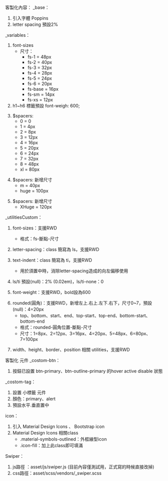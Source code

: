 客製化內容：
_base：
1. 引入字體 Poppins
2. letter spacing 預設2%

_variables：
1. font-sizes
    - 尺寸：
        - fs-1      = 48px
        - fs-2      = 40px
        - fs-3      = 32px
        - fs-4      = 28px
        - fs-5      = 24px
        - fs-6      = 20px
        - fs-base   = 16px
        - fs-sm     = 14px
        - fs-xs     = 12px
2. h1~h6 標籤預設 font-weigh: 600;
<!-- 2024-08-28 新增 -->
3. $spacers: 
    - 0  = 0
    - 1  = 4px
    - 2  = 8px
    - 3  = 12px
    - 4  = 16px
    - 5  = 20px
    - 6  = 24px
    - 7  = 32px
    - 8  = 48px
    - xl = 80px
<!-- 2024-08-29 新增 -->
4. $spacers: 新增尺寸
    - m = 40px
    - huge = 100px
<!-- 2024-09-04 新增 -->
5. $spacers: 新增尺寸
    - XHuge = 120px

_utilitiesCustom：
1. font-sizes：支援RWD
    - 格式：fs-斷點-尺寸

2. letter-spacing：class 簡寫為 ls，支援RWD
3. text-indent：class 簡寫為 ti，支援RWD
    - 用於須置中時，消除letter-spacing造成的向左偏移使用
4. ls/ti 預設(null)：2% (0.02em)，ls/ti-none：0
5. font-weight：支援RWD，bold設為600

<!-- 2024-08-28 新增 -->
6. rounded(圓角)：支援RWD，新增左上.右上.左下.右下，尺寸0~7，預設(null)：4=20px
    - top、bottom、start、end、top-start、top-end、bottom-start、bottom-end
    - 格式：rounded-圓角位置-斷點-尺寸
    - 尺寸：1=8px、2=12px、3=16px、4=20px、5=48px、6=80px、7=100px
<!-- 2024-08-29 新增 -->
7. width、height、border、position 相關 utilities，支援RWD
<!-- 2024-08-29 新增 -->


客製化 元件
_costom-btn：
1. 按鈕已設置 btn-primary、btn-outline-primary 的hover active disable 狀態

_costom-tag：
1. 設置 小標籤 元件
2. 顏色：primary、alert
3. 預設水平.垂直置中

icon：
1. 引入 Material Design Icons 、 Bootstrap icon
2. Material Design Icons 相關class
    - .material-symbols-outlined：外框線型icon
    - .icon-fill：加上此class即可填滿

<!-- 2024-08-28 新增 -->
Swiper：
1. js路徑 ：asset/js/swiper.js  (目前內容僅測試用，正式寫的時候直接改掉)
2. css路徑：asset/scss/vendors/_swiper.scss
<!-- 2024-08-28 新增 -->